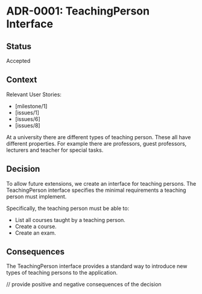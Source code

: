 # ADR-0001: TeachingPerson Interface

## Status

Accepted

## Context

Relevant User Stories:
- [milestone/1]
- [issues/1]
- [issues/6]
- [issues/8]

At a university there are different types of teaching person. These all have different properties.
For example there are professors, guest professors, lecturers and teacher for special tasks.


## Decision

To allow future extensions, we create an interface for teaching persons.
The TeachingPerson interface specifies the minimal requirements a teaching person must implement.

Specifically, the teaching person must be able to:

- List all courses taught by a teaching person.
- Create a course.
- Create an exam.

## Consequences

The TeachingPerson interface provides a standard way to introduce new types of teaching persons to the application.

// provide positive and negative consequences of the decision
